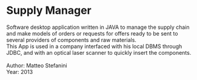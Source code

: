 # Supply Manager
Software desktop application written in JAVA to manage the supply chain and make models of orders or requests for offers ready to be sent to several providers of components and raw materials.
<br>This App is used in a company interfaced with his local DBMS through JDBC, and with an optical laser scanner to quickly insert the components.
<br><br>Author: Matteo Stefanini
<br>Year: 2013
